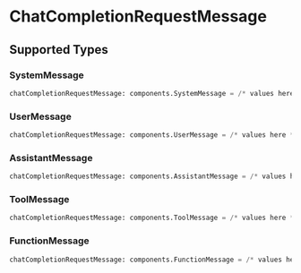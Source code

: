 # ChatCompletionRequestMessage


## Supported Types

### SystemMessage

```python
chatCompletionRequestMessage: components.SystemMessage = /* values here */
```

### UserMessage

```python
chatCompletionRequestMessage: components.UserMessage = /* values here */
```

### AssistantMessage

```python
chatCompletionRequestMessage: components.AssistantMessage = /* values here */
```

### ToolMessage

```python
chatCompletionRequestMessage: components.ToolMessage = /* values here */
```

### FunctionMessage

```python
chatCompletionRequestMessage: components.FunctionMessage = /* values here */
```

